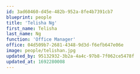 ```yaml
---
id: 3ad60460-d45e-482b-952a-8fe4b7391cb7
blueprint: people
title: 'Telisha Ng'
first_name: Telisha
last_name: Ng
function: 'Office Manager'
office: 04d509b7-2681-4348-9d3d-f6efb647e06e
image: people/telishan.jpg
updated_by: 95132932-3b2a-4a4c-97b8-7f062ce5478f
updated_at: 1692280008
---
```

